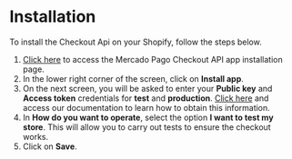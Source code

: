 # Installation

To install the Checkout Api on your Shopify, follow the steps below.

1. [Click here](https://apps.shopify.com/checkout-transparente-mp) to access the Mercado Pago Checkout API app installation page.
2. In the lower right corner of the screen, click on **Install app**.
3. On the next screen, you will be asked to enter your **Public key** and **Access token** credentials for **test** and **production**. [Click here](/developers/en/guides/additional-content/your-integrations/credentials) and access our documentation to learn how to obtain this information.
4. In **How do you want to operate**, select the option **I want to test my store**. This will allow you to carry out tests to ensure the checkout works.
5. Click on **Save**.